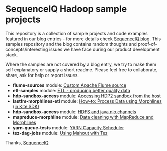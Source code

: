 SequenceIQ Hadoop sample projects
============================

This repository is a collection of sample projects and code examples featured in our blog entries - for more details check  [SequenceIQ blog](http://blog.sequenceiq.com). 
This samples repository and the blog contains random thoughts and proof-of-concepts/interesting issues we have face during our product development stack.

Where the samples are not covered by a blog entry, we try to make them self explanatory or supply a short readme. Please feel free to collaborate, share, ask for help or report issues.


* **flume-sources** module: [Custom Apache Flume source](http://blog.sequenceiq.com/blog/2014/02/22/custom-flume-source/)
* **etl-samples** module: [ETL - producing better quality data](http://blog.sequenceiq.com/blog/2014/02/28/etl-and-data-quality/)
* **hdp-sandbox-access** module: [Accessing HDP2 sandbox from the host](http://blog.sequenceiq.com/blog/2014/03/05/access-hdp2-sandbox/)
* **lastfm-morphlines-etl** module: [How-to: Process Data using Morphlines (in Kite SDK)](http://blog.cloudera.com/blog/2014/04/how-to-process-data-using-morphlines-in-kite-sdk/)
* **hdp-sandbox-access** module: [HDFS and java.nio.channels](http://blog.sequenceiq.com/blog/2014/03/07/read-from-hdfs/)
* **mapreduce-morphline** module: [Data cleaning with MapReduce and Morphlines](http://blog.sequenceiq.com/blog/2014/03/11/data-cleaning-with-mapreduce-and-morphlines/)
* **yarn-queue-tests** module: [YARN Capacity Scheduler](http://blog.sequenceiq.com/blog/2014/03/14/yarn-capacity-scheduler/)
* **tez-dag-jobs** module: [Using Mahout with Tez](http://blog.sequenceiq.com/blog/2014/03/31/mahout-on-tez/)


Thanks,
[SequenceIQ](http://sequenceiq.com)

